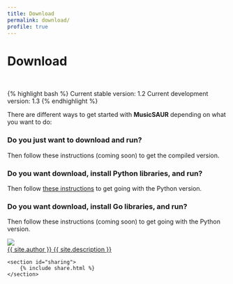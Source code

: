 ```yaml
---
title: Download
permalink: download/
profile: true
---
```


<h1>Download</h1><br>

{% highlight bash %}
Current stable version: 1.2
Current development version: 1.3
{% endhighlight %}

There are different ways to get started with **MusicSAUR** depending on what you want to do:

### Do you just want to download and run?

Then follow these instructions (coming soon) to get the compiled version.

### Do you want download, install Python libraries, and run?

Then follow [these instructions](/python-full-instructions/) to get going with the Python version.

### Do you want download, install Go libraries, and run?

Then follow these instructions (coming soon) to get going with the Python version.



<footer id="post-meta" class="clearfix">
    <a href="http://twitter.com/{{ site.authorTwitter }}">
        <img class="avatar" src="{{ site.baseurl }}assets/images/avatar.png">
        <div>
            <span class="dark">{{ site.author }}</span>
            <span>{{ site.description }}</span>
        </div>
    </a>

    <section id="sharing">
        {% include share.html %}
    </section>

</footer>


